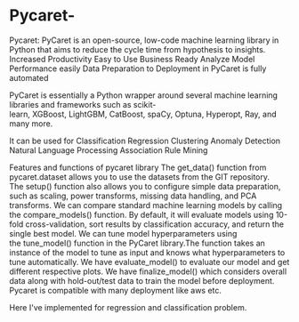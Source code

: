 # Pycaret-
Pycaret: PyCaret is an open-source, low-code machine learning library in Python that aims to reduce the cycle time from hypothesis to insights. 
Increased Productivity
Easy to Use
Business Ready
Analyze Model Performance easily
Data Preparation to Deployment in PyCaret is fully automated

PyCaret is essentially a Python wrapper around several machine learning libraries and frameworks such as scikit-learn, XGBoost, LightGBM, CatBoost, spaCy, Optuna, Hyperopt, Ray, and many more.

It can be used for
Classification
Regression
Clustering
Anomaly Detection
Natural Language Processing
Association Rule Mining

Features and functions of pycaret library
The get_data() function from pycaret.dataset allows you to use the datasets from the GIT repository.
The setup() function also allows you to configure simple data preparation, such as scaling, power transforms, missing data handling, and PCA transforms.
We can compare standard machine learning models by calling the compare_models() function. By default, it will evaluate models using 10-fold cross-validation, sort results by classification accuracy, and return the single best model.
We can tune model hyperparameters using the tune_model() function in the PyCaret library.The function takes an instance of the model to tune as input and knows what hyperparameters to tune automatically.
We have evaluate_model() to evaluate our model and get different respective plots.
We have finalize_model() which considers overall data along with hold-out/test data to train the model before deployment.
Pycaret is compatible with many deployment like aws etc.


Here I've implemented for regression and classification problem.
